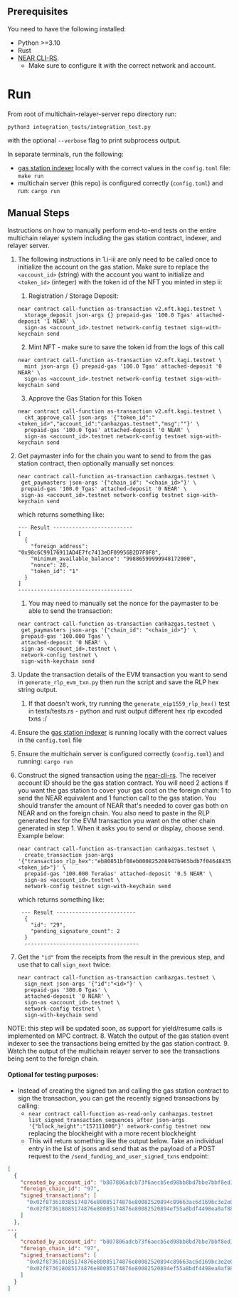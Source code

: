 ## Prerequisites
You need to have the following installed:
- Python >=3.10
- Rust
- [NEAR CLI-RS](https://github.com/near/near-cli-rs).
    - Make sure to configure it with the correct network and account.

# Run
From root of multichain-relayer-server repo directory run: 
```
python3 integration_tests/integration_test.py
```
with the optional `--verbose` flag to print subprocess output.

In separate terminals, run the following:
- [gas station indexer](https://github.com/near/gas-station-event-indexer/tree/main) locally with the correct values in the `config.toml` file: `make run`
- multichain server (this repo) is configured correctly (`config.toml`) and run: `cargo run`

## Manual Steps
Instructions on how to manually perform end-to-end tests on the entire multichain relayer system including the gas station contract, indexer, and relayer server.

1.  The following instructions in 1.i-iii are only need to be called once to initialize the account on the gas station. Make sure to replace the `<account_id>` (string) with the account you want to initialize and `<token_id>` (integer) with the token id of the NFT you minted in step ii:
    1. Registration / Storage Deposit:
    ```shell
    near contract call-function as-transaction v2.nft.kagi.testnet \
      storage_deposit json-args {} prepaid-gas '100.0 Tgas' attached-deposit '1 NEAR' \ 
      sign-as <account_id>.testnet network-config testnet sign-with-keychain send
    ```
    2. Mint NFT - make sure to save the token id from the logs of this call
    ```shell
    near contract call-function as-transaction v2.nft.kagi.testnet \ 
      mint json-args {} prepaid-gas '100.0 Tgas' attached-deposit '0 NEAR' \
      sign-as <account_id>.testnet network-config testnet sign-with-keychain send
    ```
    3. Approve the Gas Station for this Token
    ```shell
    near contract call-function as-transaction v2.nft.kagi.testnet \
      ckt_approve_call json-args '{"token_id":"<token_id>","account_id":"canhazgas.testnet","msg":""}' \
      prepaid-gas '100.0 Tgas' attached-deposit '0 NEAR' \
      sign-as <account_id>.testnet network-config testnet sign-with-keychain send
    ```
2. Get paymaster info for the chain you want to send to from the gas station contract, then optionally manually set nonces:
    ```shell
    near contract call-function as-transaction canhazgas.testnet \
     get_paymasters json-args '{"chain_id": "<chain_id>"}' \
     prepaid-gas '100.0 Tgas' attached-deposit '0 NEAR' \
     sign-as <account_id>.testnet network-config testnet sign-with-keychain send
    ```
   which  returns something like:
    ```
    --- Result -------------------------
    [
      {
        "foreign_address": "0x98c6C99176911AD4E7fc7413eDF09956B2D7F0F8",
        "minimum_available_balance": "99886599999948172000",
        "nonce": 28,
        "token_id": "1"
      }
    ]
    ------------------------------------
    ```
   1. You may need to manually set the nonce for the paymaster to be able to send the transaction:
   ```shell
   near contract call-function as-transaction canhazgas.testnet \
    get_paymasters json-args '{"chain_id": "<chain_id>"}' \
    prepaid-gas '100.000 Tgas' \
    attached-deposit '0 NEAR' \
    sign-as <account_id>.testnet \
    network-config testnet \
    sign-with-keychain send
    ```
3. Update the transaction details of the EVM transaction you want to send in `generate_rlp_evm_txn.py` then run the script and save the RLP hex string output. 
   1. If that doesn't work, try running the `generate_eip1559_rlp_hex()` test in tests/tests.rs - python and rust output different hex rlp excoded txns :/  
   
4. Ensure the [gas station indexer](https://github.com/near/gas-station-event-indexer/tree/main) is running locally with the correct values in the `config.toml` file
5. Ensure the multichain server is configured correctly (`config.toml`) and running: `cargo run`

6. Construct the signed transaction using the [near-cli-rs](https://github.com/near/near-cli-rs).
   The receiver account ID should be the gas station contract.
   You will need 2 actions if you want the gas station to cover your gas cost on the foreign chain:
   1 to send the NEAR equivalent and 1 function call to the gas station.
   You should transfer the amount of NEAR that's needed to cover gas both on NEAR and on the foreign chain.
   You also need to paste in the RLP generated hex for the EVM transaction you want on the other chain generated in step 1.
   When it asks you to send or display, choose send.
   Example below:
    ```shell
    near contract call-function as-transaction canhazgas.testnet \
      create_transaction json-args '{"transaction_rlp_hex":"eb80851bf08eb000825208947b965bdb7f0464843572eb2b8c17bdf27b720b14872386f26fc1000080808080","use_paymaster":true,"token_id":"<token_id>"}' \
      prepaid-gas '100.000 TeraGas' attached-deposit '0.5 NEAR' \
      sign-as <account_id>.testnet \
      network-config testnet sign-with-keychain send
    ```
   which returns something like:
    ```
     --- Result -------------------------
      {
        "id": "29",
        "pending_signature_count": 2
      }
      ------------------------------------
     ```
7. Get the `"id"` from the receipts from the result in the previous step, and use that to call `sign_next` twice:
    ```shell
    near contract call-function as-transaction canhazgas.testnet \
      sign_next json-args '{"id":"<id>"}' \
      prepaid-gas '300.0 Tgas' \
      attached-deposit '0 NEAR' \
      sign-as <account_id>.testnet \
      network-config testnet \
      sign-with-keychain send
    ```
   
NOTE: this step will be updated soon, as support for yield/resume calls is implemented on MPC contract. 
8. Watch the output of the gas station event indexer to see the transactions being emitted by the gas station contract.
9. Watch the output of the multichain relayer server to see the transactions being sent to the foreign chain.


#### Optional for testing purposes:
- Instead of creating the signed txn and calling the gas station contract to sign the transaction, you can get the recently signed transactions by calling: 
  - `near contract call-function as-read-only canhazgas.testnet list_signed_transaction_sequences_after json-args '{"block_height":"157111000"}' network-config testnet now` replacing the blockheight with a more recent blockheight
  - This will return something like the output below. Take an individual entry in the list of jsons and send that as the payload of a POST request to the `/send_funding_and_user_signed_txns` endpoint:
```json
[
  {
    "created_by_account_id": "b807806adcb73f6aecb5ed98bb8bd7bbe7bbf8ed342596ab700ef6b050abc4c3",
    "foreign_chain_id": "97",
    "signed_transactions": [
      "0x02f873610385174876e80085174876e80082520894c89663ac6d169bc3e2e0a99d9fe96f2e82bcc307870eebe0b40e800080c080a0712d44ba4cd7567764231e21f054c5e7d008055222820e9d5ba148ede48755f7a06e8b812d37047593fc51fce7254ea7aef89927cada729bc903cd36fa9659dce4",
      "0x02f873618085174876e80085174876e80082520894ef55a8bdf4498ea0af88bc54efb29608bb25e130872aa1efb94e000080c080a017d7024fe9e32ad8da1181729fac7e6a45311c47bf59f2b5a8b5e9fe002c0617a04ad725b362cf12c6e066c5b0b7ecbbf08f5e4d0a240337e6ddc8076f0528e3e5"
    ]
  },
...
  {
    "created_by_account_id": "b807806adcb73f6aecb5ed98bb8bd7bbe7bbf8ed342596ab700ef6b050abc4c3",
    "foreign_chain_id": "97",
    "signed_transactions": [
      "0x02f873610185174876e80085174876e80082520894c89663ac6d169bc3e2e0a99d9fe96f2e82bcc307870eebe0b40e800080c001a0ff19fe769246de8483b986e5aeaa3360bfb74f238e2a91ea353dac9aad9e24a0a020485dcd2c64172b9bc058b7813646dafbf2f27d51aae388b074e514fdb6de05",
      "0x02f873618085174876e80085174876e80082520894ef55a8bdf4498ea0af88bc54efb29608bb25e130872e2f6e5e14800080c001a0dac67c383e8de3211f3c5d360cc2e9a21d160711fc3f80113ac525169317e2eca07140a1d0d1528b6eaf9fac4bb1bd44c1c4f63bb956292b0211a0dad1748e2eea"
    ]
  }
]
```
